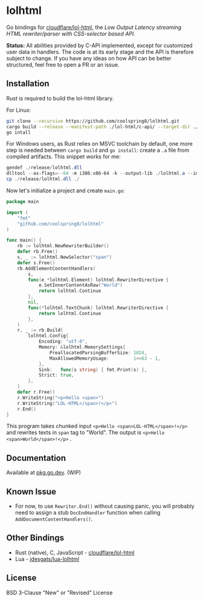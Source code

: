 # lolhtml

Go bindings for [cloudflare/lol-html](https://github.com/cloudflare/lol-html/), the *Low Output Latency streaming HTML rewriter/parser with CSS-selector based API.*

**Status:** All abilities provided by C-API implemented, except for customized user data in handlers. The code is at its early stage and the API is therefore subject to change. If you have any ideas on how API can be better structured, feel free to open a PR or an issue.

## Installation

Rust is required to build the lol-html library.

For Linux:

```bash
git clone --recursive https://github.com/coolspring8/lolhtml.git
cargo build --release --manifest-path ./lol-html/c-api/ --target-dir ./
go intall
```

For Windows users, as Rust relies on MSVC toolchain by default, one more step is needed between `cargo build` and `go install`: create a `.a` file from compiled artifacts. This snippet works for me:

```powershell
gendef ./release/lolhtml.dll
dlltool --as-flags=--64 -m i386:x86-64 -k --output-lib ./lolhtml.a --input-def lolhtml.def
cp ./release/lolhtml.dll ./
```

Now let's initialize a project and create `main.go`:

```go
package main

import (
    "fmt"
    "github.com/coolspring8/lolhtml"
)

func main() {
	rb := lolhtml.NewRewriterBuilder()
	defer rb.Free()
	s, _ := lolhtml.NewSelector("span")
	defer s.Free()
	rb.AddElementContentHandlers(
		s,
		func(e *lolhtml.Element) lolhtml.RewriterDirective {
			e.SetInnerContentAsRaw("World")
			return lolhtml.Continue
		},
		nil,
		func(*lolhtml.TextChunk) lolhtml.RewriterDirective {
			return lolhtml.Continue
		},
	)
	r, _ := rb.Build(
		lolhtml.Config{
			Encoding: "utf-8",
			Memory: &lolhtml.MemorySettings{
				PreallocatedParsingBufferSize: 1024,
				MaxAllowedMemoryUsage:         1<<63 - 1,
			},
			Sink:   func(s string) { fmt.Print(s) },
			Strict: true,
		},
	)
	defer r.Free()
	r.WriteString("<p>Hello <span>")
	r.WriteString("LOL-HTML</span>!</p>")
	r.End()
}
```

This program takes chunked input `<p>Hello <span>LOL-HTML</span>!</p>` and rewrites texts in `span` tag to "World". The output is ``<p>Hello <span>World</span>!</p>`` .

## Documentation

Available at [pkg.go.dev](https://pkg.go.dev/github.com/coolspring8/lolhtml). (WIP)

## Known Issue

- For now, to use `Rewriter.End()` without causing panic, you will probably need to assign a stub `DocEndHandler` function when calling `AddDocumentContentHandlers()`.

## Other Bindings

- Rust (native), C, JavaScript - [cloudflare/lol-html](https://github.com/cloudflare/lol-html/)
- Lua - [jdesgats/lua-lolhtml](https://github.com/jdesgats/lua-lolhtml/)

## License

BSD 3-Clause "New" or "Revised" License